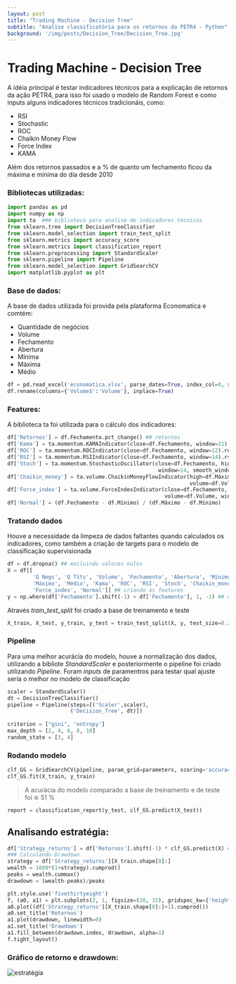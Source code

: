 ```yaml
---
layout: post
title: "Trading Machine - Decision Tree"
subtitle: "Analise classificatória para os retornos da PETR4 - Python"
background: '/img/posts/Decision_Tree/Decision_Tree.jpg'
---
```

# Trading Machine - Decision Tree

A idéia principal é testar indicadores técnicos para a explicação de retornos da ação PETR4, para isso foi usado o modelo de Random Forest e como inputs alguns indicadores técnicos tradicionáis, como:

* RSI
* Stochastic
* ROC
* Chaikin Money Flow
* Force Index
* KAMA

Além dos retornos passados e a % de quanto um fechamento ficou da máxima e mínima do dia desde 2010


### Bibliotecas utilizadas:


```python
import pandas as pd
import numpy as np
import ta  ### biblioteca para analise de indicadores técnicos
from sklearn.tree import DecisionTreeClassifier
from sklearn.model_selection import train_test_split
from sklearn.metrics import accuracy_score
from sklearn.metrics import classification_report
from sklearn.preprocessing import StandardScaler
from sklearn.pipeline import Pipeline
from sklearn.model_selection import GridSearchCV
import matplotlib.pyplot as plt
```

### Base de dados:

A base de dados utilizada foi provida pela plataforma Economatica e comtém:

* Quantidade de negócios
* Volume
* Fechamento
* Abertura
* Mínima
* Máxima
* Médio

```python
df = pd.read_excel('economatica.xlsx', parse_dates=True, index_col=0, skiprows=3)
df.rename(columns={'Volume$':'Volume'}, inplace=True)
```

### Features:

A biblioteca ta foi utilizada para o cálculo dos indicadores:


```python
df['Retornos'] = df.Fechamento.pct_change() ## retornos
df['Kama'] = ta.momentum.KAMAIndicator(close=df.Fechamento, window=21).kama() ## indicador Kama
df['ROC'] = ta.momentum.ROCIndicator(close=df.Fechamento, window=12).roc()
df['RSI'] = ta.momentum.RSIIndicator(close=df.Fechamento, window=14).rsi()
df['Stoch'] = ta.momentum.StochasticOscillator(close=df.Fechamento, high=df.Máximo, low=df.Mínimo, 
                                                window=14, smooth_window=3).stoch()
df['Chaikin_money'] = ta.volume.ChaikinMoneyFlowIndicator(high=df.Máximo, low=df.Mínimo, close=df.Fechamento, 
                                                          volume=df.Volume, window=20).chaikin_money_flow()
df['Force_index'] = ta.volume.ForceIndexIndicator(close=df.Fechamento, 
                                                  volume=df.Volume, window=13).force_index() 
df['Normal'] = (df.Fechamento - df.Mínimo) / (df.Máximo - df.Mínimo) 
```

### Tratando dados

Houve a necessidade da limpeza de dados faltantes quando calculados os indicadores, como também a criação de targets para o modelo de classificação supervisionada

```python
df = df.dropna() ## excluindo valores nulos
X = df[[
        'Q Negs', 'Q Títs', 'Volume', 'Fechamento', 'Abertura', 'Mínimo', 
        'Máximo', 'Médio', 'Kama', 'ROC', 'RSI', 'Stoch', 'Chaikin_money', 
        'Force_index', 'Normal']] ## criando as features
y = np.where(df['Fechamento'].shift(-1) > df['Fechamento'], 1, -1) ## criando target
```

Através _train_test_split_ foi criado a base de treinamento e teste

```python
X_train, X_test, y_train, y_test = train_test_split(X, y, test_size=0.2, shuffle=False)
```
### Pipeline

Para uma melhor acurácia do modelo, houve a normalização dos dados, utilizando a bibliote _StandardScaler_ e posteriormente o pipeline foi criado utilizando _Pipeline_.
Foram _inputs_ de paramentros para testar qual ajuste seria o melhor no modelo de classificação

```python
scaler = StandardScaler()
dt = DecisionTreeClassifier()
pipeline = Pipeline(steps=[('Scaler',scaler),
                    ('Decision_Tree', dt)])
                    
criterion = ["gini", 'entropy']
max_depth = [2, 4, 6, 8, 10]
random_state = [3, 4]
```

### Rodando modelo

```python
clf_GS = GridSearchCV(pipeline, param_grid=parameters, scoring='accuracy', cv=5)
clf_GS.fit(X_train, y_train)
```
> A acurácia do modelo comparado a base de treinamento e de teste foi ≅ 51 %

```python
report = classification_report(y_test, clf_GS.predict(X_test))
```

## Analisando estratégia:

```python
df['Strategy_returns'] = df['Retornos'].shift(-1) * clf_GS.predict(X) ### retorno da estratégia
### Calculando Drawdown
strategy = df['Strategy_returns'][X_train.shape[0]:]
wealth = 1000*(1+strategy).cumprod()
peaks = wealth.cummax()
drawdown = (wealth-peaks)/peaks

plt.style.use('fivethirtyeight')
f, (a0, a1) = plt.subplots(2, 1, figsize=(20, 15), gridspec_kw={'height_ratios': [3, 1]})
a0.plot((df['Strategy_returns'][X_train.shape[0]:]+1).cumprod())
a0.set_title('Retornos')
a1.plot(drawdown, linewidth=0)
a1.set_title('Drawdown')
a1.fill_between(drawdown.index, drawdown, alpha=1)
f.tight_layout()
```

### Gráfico de retorno e drawdown:
![estratégia](/img\posts\Decision_Tree\Estratégia_Decision.png)
